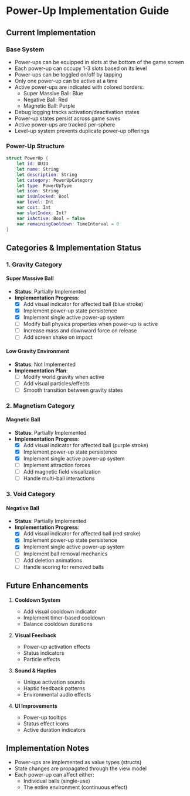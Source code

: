 # Power-Up Implementation Guide

## Current Implementation

### Base System
- Power-ups can be equipped in slots at the bottom of the game screen
- Each power-up can occupy 1-3 slots based on its level
- Power-ups can be toggled on/off by tapping
- Only one power-up can be active at a time
- Active power-ups are indicated with colored borders:
  - Super Massive Ball: Blue
  - Negative Ball: Red
  - Magnetic Ball: Purple
- Debug logging tracks activation/deactivation states
- Power-up states persist across game saves
- Active power-ups are tracked per-sphere
- Level-up system prevents duplicate power-up offerings

### Power-Up Structure
```swift
struct PowerUp {
    let id: UUID
    let name: String
    let description: String
    let category: PowerUpCategory
    let type: PowerUpType
    let icon: String
    var isUnlocked: Bool
    var level: Int
    var cost: Int
    var slotIndex: Int?
    var isActive: Bool = false
    var remainingCooldown: TimeInterval = 0
}
```

## Categories & Implementation Status

### 1. Gravity Category
#### Super Massive Ball
- **Status**: Partially Implemented
- **Implementation Progress**:
  - [x] Add visual indicator for affected ball (blue stroke)
  - [x] Implement power-up state persistence
  - [x] Implement single active power-up system
  - [ ] Modify ball physics properties when power-up is active
  - [ ] Increase mass and downward force on release
  - [ ] Add screen shake on impact

#### Low Gravity Environment
- **Status**: Not Implemented
- **Implementation Plan**:
  - [ ] Modify world gravity when active
  - [ ] Add visual particles/effects
  - [ ] Smooth transition between gravity states

### 2. Magnetism Category
#### Magnetic Ball
- **Status**: Partially Implemented
- **Implementation Progress**:
  - [x] Add visual indicator for affected ball (purple stroke)
  - [x] Implement power-up state persistence
  - [x] Implement single active power-up system
  - [ ] Implement attraction forces
  - [ ] Add magnetic field visualization
  - [ ] Handle multi-ball interactions

### 3. Void Category
#### Negative Ball
- **Status**: Partially Implemented
- **Implementation Progress**:
  - [x] Add visual indicator for affected ball (red stroke)
  - [x] Implement power-up state persistence
  - [x] Implement single active power-up system
  - [ ] Implement ball removal mechanics
  - [ ] Add deletion animations
  - [ ] Handle scoring for removed balls

## Future Enhancements
1. **Cooldown System**
   - Add visual cooldown indicator
   - Implement timer-based cooldown
   - Balance cooldown durations

2. **Visual Feedback**
   - Power-up activation effects
   - Status indicators
   - Particle effects

3. **Sound & Haptics**
   - Unique activation sounds
   - Haptic feedback patterns
   - Environmental audio effects

4. **UI Improvements**
   - Power-up tooltips
   - Status effect icons
   - Active duration indicators

## Implementation Notes
- Power-ups are implemented as value types (structs)
- State changes are propagated through the view model
- Each power-up can affect either:
  - Individual balls (single-use)
  - The entire environment (continuous effect) 
